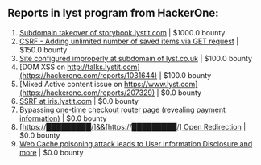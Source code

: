 ## Reports in lyst program from HackerOne:
1. [Subdomain takeover of storybook.lystit.com](https://hackerone.com/reports/779442) | $1000.0 bounty
2. [CSRF - Adding unlimited number of saved items via GET request](https://hackerone.com/reports/205953) | $150.0 bounty
3. [Site configured improperly at subdomain of lyst.co.uk](https://hackerone.com/reports/208480) | $100.0 bounty
4. [DOM XSS on http://talks.lystit.com](https://hackerone.com/reports/1031644) | $100.0 bounty
5. [Mixed Active content issue on https://www.lyst.com](https://hackerone.com/reports/207329) | $0.0 bounty
6. [SSRF at iris.lystit.com](https://hackerone.com/reports/206894) | $0.0 bounty
7. [Bypassing one-time checkout router page (revealing payment information)](https://hackerone.com/reports/271176) | $0.0 bounty
8. [[https://█████████/]&&[https://█████████/] Open Redirection](https://hackerone.com/reports/537047) | $0.0 bounty
9. [Web Cache poisoning attack leads to User information Disclosure and more](https://hackerone.com/reports/631589) | $0.0 bounty